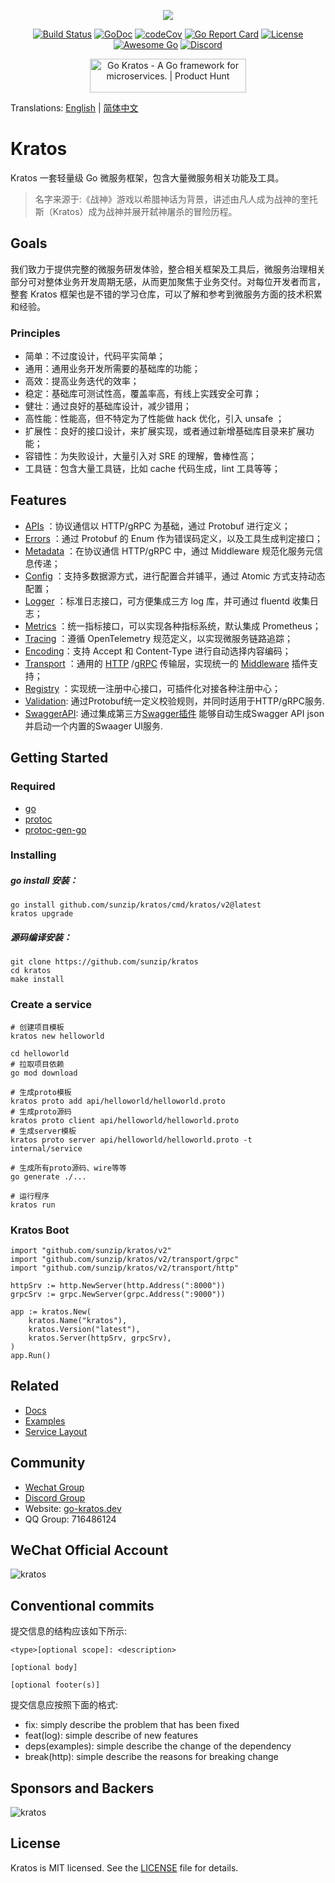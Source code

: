 <p align="center"><a href="https://go-kratos.dev/" target="_blank"><img src="https://github.com/sunzip/kratos/blob/main/docs/images/kratos-large.png?raw=true"></a></p>

<p align="center">
<a href="https://github.com/sunzip/kratos/actions"><img src="https://github.com/sunzip/kratos/workflows/Go/badge.svg" alt="Build Status"></a>
<a href="https://pkg.go.dev/github.com/sunzip/kratos/v2"><img src="https://pkg.go.dev/badge/github.com/sunzip/kratos/v2" alt="GoDoc"></a>
<a href="https://codecov.io/gh/go-kratos/kratos"><img src="https://codecov.io/gh/go-kratos/kratos/master/graph/badge.svg" alt="codeCov"></a>
<a href="https://goreportcard.com/report/github.com/sunzip/kratos"><img src="https://goreportcard.com/badge/github.com/sunzip/kratos" alt="Go Report Card"></a>
<a href="https://github.com/sunzip/kratos/blob/main/LICENSE"><img src="https://img.shields.io/github/license/go-kratos/kratos" alt="License"></a>
<a href="https://github.com/avelino/awesome-go"><img src="https://awesome.re/mentioned-badge.svg" alt="Awesome Go"></a>
<a href="https://discord.gg/BWzJsUJ"><img src="https://img.shields.io/discord/766619759214854164?label=chat&logo=discord" alt="Discord"></a>
</p>
<p align="center">
<a href="https://www.producthunt.com/posts/go-kratos?utm_source=badge-featured&utm_medium=badge&utm_souce=badge-go-kratos" target="_blank"><img src="https://api.producthunt.com/widgets/embed-image/v1/featured.svg?post_id=306565&theme=light" alt="Go Kratos - A Go framework for microservices. | Product Hunt" style="width: 250px; height: 54px;" width="250" height="54" /></a>
</p>

Translations: [English](README.md) | [简体中文](README_zh.md)

# Kratos

Kratos 一套轻量级 Go 微服务框架，包含大量微服务相关功能及工具。  

> 名字来源于:《战神》游戏以希腊神话为背景，讲述由凡人成为战神的奎托斯（Kratos）成为战神并展开弑神屠杀的冒险历程。

## Goals

我们致力于提供完整的微服务研发体验，整合相关框架及工具后，微服务治理相关部分可对整体业务开发周期无感，从而更加聚焦于业务交付。对每位开发者而言，整套 Kratos 框架也是不错的学习仓库，可以了解和参考到微服务方面的技术积累和经验。

### Principles

* 简单：不过度设计，代码平实简单；
* 通用：通用业务开发所需要的基础库的功能；
* 高效：提高业务迭代的效率；
* 稳定：基础库可测试性高，覆盖率高，有线上实践安全可靠；
* 健壮：通过良好的基础库设计，减少错用；
* 高性能：性能高，但不特定为了性能做 hack 优化，引入 unsafe ；
* 扩展性：良好的接口设计，来扩展实现，或者通过新增基础库目录来扩展功能；
* 容错性：为失败设计，大量引入对 SRE 的理解，鲁棒性高；
* 工具链：包含大量工具链，比如 cache 代码生成，lint 工具等等；

## Features
* [APIs](https://github.com/sunzip/examples/helloworld/helloworld) ：协议通信以 HTTP/gRPC 为基础，通过 Protobuf 进行定义；
* [Errors](https://github.com/sunzip/examples/errors/api) ：通过 Protobuf 的 Enum 作为错误码定义，以及工具生成判定接口；
* [Metadata](https://github.com/sunzip/examples/metadata) ：在协议通信 HTTP/gRPC 中，通过 Middleware 规范化服务元信息传递；
* [Config](https://github.com/sunzip/examples/config) ：支持多数据源方式，进行配置合并铺平，通过 Atomic 方式支持动态配置；
* [Logger](https://github.com/sunzip/examples/log) ：标准日志接口，可方便集成三方 log 库，并可通过 fluentd 收集日志；
* [Metrics](https://github.com/sunzip/examples/metrics) ：统一指标接口，可以实现各种指标系统，默认集成 Prometheus；
* [Tracing](https://github.com/sunzip/examples/traces) ：遵循 OpenTelemetry 规范定义，以实现微服务链路追踪；
* [Encoding](encoding)：支持 Accept 和 Content-Type 进行自动选择内容编码；
* [Transport](transport/transport.go) ：通用的 [HTTP](https://github.com/sunzip/examples/http/middlewares) /[gRPC](https://github.com/sunzip/examples/middleware/main.go) 传输层，实现统一的 [Middleware](middleware) 插件支持；
* [Registry](https://github.com/sunzip/examples/registry) ：实现统一注册中心接口，可插件化对接各种注册中心；
* [Validation](https://github.com/sunzip/examples/validate): 通过Protobuf统一定义校验规则，并同时适用于HTTP/gRPC服务.
* [SwaggerAPI](https://github.com/sunzip/swagger-api/blob/main/examples/helloworld/server/main.go): 通过集成第三方[Swagger插件](https://github.com/sunzip/swagger-api) 能够自动生成Swagger API json并启动一个内置的Swaager UI服务.

## Getting Started
### Required
- [go](https://golang.org/dl/)
- [protoc](https://github.com/protocolbuffers/protobuf)
- [protoc-gen-go](https://github.com/protocolbuffers/protobuf-go)

### Installing
##### go install 安装：
```
go install github.com/sunzip/kratos/cmd/kratos/v2@latest
kratos upgrade
```
##### 源码编译安装：
```
git clone https://github.com/sunzip/kratos
cd kratos
make install
```

### Create a service
```
# 创建项目模板
kratos new helloworld

cd helloworld
# 拉取项目依赖
go mod download

# 生成proto模板
kratos proto add api/helloworld/helloworld.proto
# 生成proto源码
kratos proto client api/helloworld/helloworld.proto
# 生成server模板
kratos proto server api/helloworld/helloworld.proto -t internal/service

# 生成所有proto源码、wire等等
go generate ./...

# 运行程序
kratos run
```

### Kratos Boot
```
import "github.com/sunzip/kratos/v2"
import "github.com/sunzip/kratos/v2/transport/grpc"
import "github.com/sunzip/kratos/v2/transport/http"

httpSrv := http.NewServer(http.Address(":8000"))
grpcSrv := grpc.NewServer(grpc.Address(":9000"))

app := kratos.New(
    kratos.Name("kratos"),
    kratos.Version("latest"),
    kratos.Server(httpSrv, grpcSrv),
)
app.Run()
```

## Related

* [Docs](https://go-kratos.dev/)
* [Examples](https://github.com/sunzip/examples)
* [Service Layout](https://github.com/sunzip/kratos-layout)

## Community
* [Wechat Group](https://github.com/sunzip/kratos/issues/682)
* [Discord Group](https://discord.gg/BWzJsUJ)
* Website:  [go-kratos.dev](https://go-kratos.dev)
* QQ Group: 716486124

## WeChat Official Account
![kratos](docs/images/wechat.png)

## Conventional commits
提交信息的结构应该如下所示:
```text
<type>[optional scope]: <description>

[optional body]

[optional footer(s)]
```

提交信息应按照下面的格式:
- fix: simply describe the problem that has been fixed
- feat(log): simple describe of new features
- deps(examples): simple describe the change of the dependency
- break(http): simple describe the reasons for breaking change

## Sponsors and Backers

![kratos](docs/images/alipay.png)

## License
Kratos is MIT licensed. See the [LICENSE](./LICENSE) file for details.

